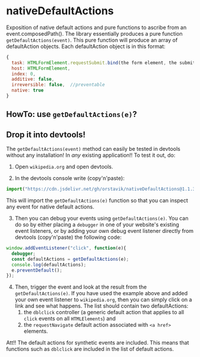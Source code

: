 # nativeDefaultActions

Exposition of native default actions and pure functions to ascribe from an event.composedPath(). The library essentially produces a pure function `getDefaultActions(event)`. This pure function will produce an array of defaultAction objects. Each defaultAction object is in this format:

```javascript
{
  task: HTMLFormElement.requestSubmit.bind(the form element, the submitter),
  host: HTMLFormElement,
  index: 0,
  additive: false,
  irreversible: false,  //preventable
  native: true
}
``` 

## HowTo: use `getDefaultActions(e)`?

## Drop it into devtools!

The `getDefaultActions(event)` method can easily be tested in devtools without any installation! 
In *any* existing application!! To test it out, do:

1. Open `wikipedia.org` and open devtools.
 
2. In the devtools console write (copy'n'paste):

```javascript
import("https://cdn.jsdelivr.net/gh/orstavik/nativeDefaultActions@1.1.3/src/getNativeDefaultActions.js").then(m => window.getDefaultActions = m.getDefaultActions);
```

This will import the `getDefaultActions(e)` function so that you can inspect any event for native default actions.

3. Then you can debug your events using `getDefaultActions(e)`. You can do so by either placing a `debugger` in one of your  website's existing event listeners, or by adding your own debug event listener directly from devtools (copy'n'paste) the following code: 
```javascript
window.addEventListener("click", function(e){
  debugger;
  const defaultActions = getDefaultActions(e);
  console.log(defaultActions); 
  e.preventDefault();
});
```

4. Then, trigger the event and look at the result from the `getDefaultActions(e)`. If you have used the example above and added your own event listener to `wikipedia.org`, then you can simply click on a link and see what happens. The list should contain two defaultActions:
   1. the `dblclick` controller (a generic default action that applies to all `click` events on all `HTMLElements`) and
   2. the `requestNavigate` default action associated with `<a href>` elements.  

Att!! The default actions for synthetic events are included. 
This means that functions such as `dblclick` are included in the list of default actions.  